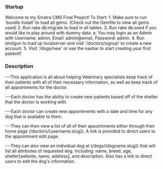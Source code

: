 ### Startup

Welcome to my Sinatra CMS Final Project!
    To Start:
        1. Make sure to run 'bundle install' to load all gems. (Check out the Gemfile to view all gems used)
        2. Run rake db:migrate to load in all tables.
        3. Run rake db:seed if you would like to play around with dummy data.
            a. You may login as an Admin with Username: admin, Email: admin@email, Password: admin.
        4. Run shotgun to load up localserver and visit '/doctors/signup' to create a new account.
        5. Visit '/dogs/new' or use the navbar to start creating your first patient!!

### Description 
---This application is all about helping Veterinary specialists keep track of their patients with all of their necessary information, as well as keep track of all appointments for the doctor.

---Each doctor has the ability to create new patients based off of the shelter that the doctor is working with.

---Each doctor can create new appointments with a date and time for any dog that is available to them.

---They can then view a list of all of their appointments either through their home page (/doctors/{username.slug}). A link is provided to direct users to the appointment edit page.

---They can also view an individual dog at (/dogs/{dogname.slug}) that will list all attributes of requested dog. Including: name, breed, age, shelter[website, name, address], and description. Also has a link to direct users to edit the dog's information.
